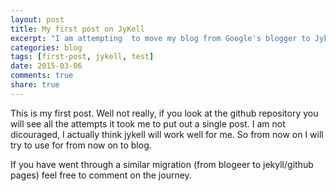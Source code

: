 ```yaml
---
layout: post
title: My first post on JyKell
excerpt: "I am attempting  to move my blog from Google's blogger to Jykell"
categories: blog
tags: [first-post, jykell, test]
date: 2015-03-06
comments: true
share: true
---
```



This is my first post. Well not really, if you look at the github repository you will see all the attempts it took me to put out a single post. I am not dicouraged, I actually think jykell will work well for me. So from now on I will try to use for from now on to blog. 

If you have went through a similar migration (from blogeer to jekyll/github pages) feel free to comment on the journey.


